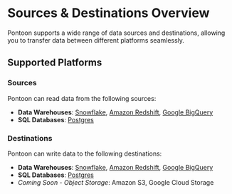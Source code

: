 # Sources & Destinations Overview

Pontoon supports a wide range of data sources and destinations, allowing you to transfer data between different platforms seamlessly.

## Supported Platforms

### Sources

Pontoon can read data from the following sources:

- **Data Warehouses**: [Snowflake](sources/snowflake.md), [Amazon Redshift](sources/redshift.md), [Google BigQuery](sources/bigquery.md)
- **SQL Databases**: [Postgres](sources/postgresql.md)

### Destinations

Pontoon can write data to the following destinations:

- **Data Warehouses**: [Snowflake](destinations/snowflake.md), [Amazon Redshift](destinations/redshift.md), [Google BigQuery](destinations/bigquery.md)
- **SQL Databases**: [Postgres](destinations/postgresql.md)
- _Coming Soon - Object Storage_: Amazon S3, Google Cloud Storage
